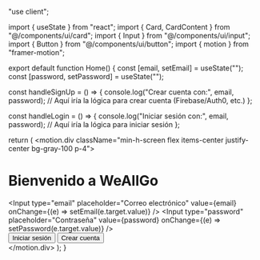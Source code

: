 "use client";


import { useState } from "react";
import { Card, CardContent } from "@/components/ui/card";
import { Input } from "@/components/ui/input";
import { Button } from "@/components/ui/button";
import { motion } from "framer-motion";

export default function Home() {
  const [email, setEmail] = useState("");
  const [password, setPassword] = useState("");

  const handleSignUp = () => {
    console.log("Crear cuenta con:", email, password);
    // Aquí iría la lógica para crear cuenta (Firebase/Auth0, etc.)
  };

  const handleLogin = () => {
    console.log("Iniciar sesión con:", email, password);
    // Aquí iría la lógica para iniciar sesión
  };

  return (
    <motion.div className="min-h-screen flex items-center justify-center bg-gray-100 p-4">
      <Card className="w-full max-w-md shadow-xl rounded-2xl">
        <CardContent className="p-6 space-y-4">
          <h1 className="text-2xl font-bold text-center">Bienvenido a WeAllGo</h1>
          <Input
            type="email"
            placeholder="Correo electrónico"
            value={email}
            onChange={(e) => setEmail(e.target.value)}
          />
          <Input
            type="password"
            placeholder="Contraseña"
            value={password}
            onChange={(e) => setPassword(e.target.value)}
          />
          <div className="flex flex-col gap-2">
            <Button onClick={handleLogin}>Iniciar sesión</Button>
            <Button variant="outline" onClick={handleSignUp}>
              Crear cuenta
            </Button>
          </div>
        </CardContent>
      </Card>
    </motion.div>
  );
}
